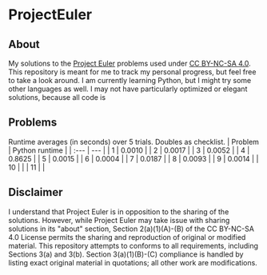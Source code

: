 # ProjectEuler

## About

My solutions to the [Project Euler](https://projecteuler.net/) problems used under [CC BY-NC-SA 4.0](https://creativecommons.org/licenses/by-nc-sa/4.0/). This repository is meant for me to track my personal progress, but feel free to take a look around. I am currently learning Python, but I might try some other languages as well. I may not have particularly optimized or elegant solutions, because all code is 

## Problems

Runtime averages (in seconds) over 5 trials. Doubles as checklist.
| Problem | Python runtime | 
| :--- | --- |
| 1 | 0.0010 |
| 2 | 0.0017 |
| 3 | 0.0052 |
| 4 | 0.8625 |
| 5 | 0.0015 |
| 6 | 0.0004 |
| 7 | 0.0187 |
| 8 | 0.0093 |
| 9 | 0.0014 |
| 10 | |
| 11 | |


## Disclaimer

I understand that Project Euler is in opposition to the sharing of the solutions. However, while Project Euler may take issue with sharing solutions in its "about" section, Section 2(a)(1)(A)-(B) of the CC BY-NC-SA 4.0 License permits the sharing and reproduction of original or modified material. This repository attempts to conforms to all requirements, including Sections 3(a) and 3(b). Section 3(a)(1)(B)-(C) compliance is handled by listing exact original material in quotations; all other work are modifications.
